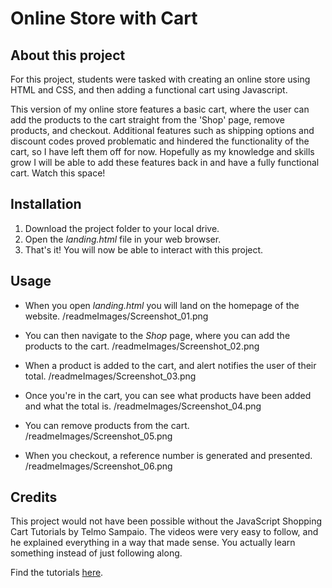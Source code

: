 # Online Store with Cart

## About this project
For this project, students were tasked with creating an online store using HTML and CSS, and then adding a functional cart using Javascript.

This version of my online store features a basic cart, where the user can add the products to the cart straight from the 'Shop' page, remove products, and checkout.
Additional features such as shipping options and discount codes proved problematic and hindered the functionality of the cart, so I have left them off for now. Hopefully as my knowledge and skills grow I will be able to add these features back in and have a fully functional cart. Watch this space!

## Installation
1. Download the project folder to your local drive.
2. Open the *landing.html* file in your web browser.
3. That's it! You will now be able to interact with this project.

## Usage
- When you open *landing.html* you will land on the homepage of the website.
/readmeImages/Screenshot_01.png

- You can then navigate to the *Shop* page, where you can add the products to the cart.
/readmeImages/Screenshot_02.png

- When a product is added to the cart, and alert notifies the user of their total.
/readmeImages/Screenshot_03.png

- Once you're in the cart, you can see what products have been added and what the total is.
/readmeImages/Screenshot_04.png

- You can remove products from the cart.
/readmeImages/Screenshot_05.png

- When you checkout, a reference number is generated and presented.
/readmeImages/Screenshot_06.png

## Credits
This project would not have been possible without the JavaScript Shopping Cart Tutorials by Telmo Sampaio. The videos were very easy to follow, and he explained everything in a way that made sense. You actually learn something instead of just following along. 

Find the tutorials [here](https://www.youtube.com/watch?v=B20Getj_Zk4&ab_channel=TelmoSampaio).
